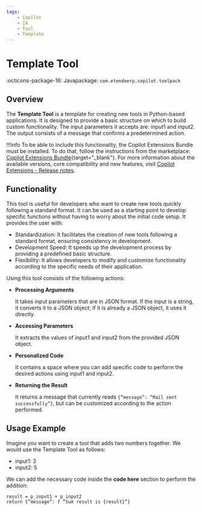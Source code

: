 ```yaml
---
tags:
    - Copilot
    - IA
    - Tool
    - Template
---
```


# Template Tool

:octicons-package-16: Javapackage: `com.etendoerp.copilot.toolpack`

## Overview

The **Template Tool** is a template for creating new tools in Python-based applications. It is designed to provide a basic structure on which to build custom functionality. The input parameters it accepts are: input1 and input2. The output consists of a message that confirms a predetermined action.

!!!info
    To be able to include this functionality, the Copilot Extensions Bundle must be installed. To do that, follow the instructions from the marketplace: [Copilot Extensions Bundle](https://marketplace.etendo.cloud/?#/product-details?module=82C5DA1B57884611ABA8F025619D4C05){target="\_blank"}. For more information about the available versions, core compatibility and new features, visit [Copilot Extensions - Release notes](../../../whats-new/release-notes/etendo-copilot/bundles/release-notes.md).

## Functionality

This tool is useful for developers who want to create new tools quickly following a standard format. It can be used as a starting point to develop specific functions without having to worry about the initial code setup. It provides the user with:

- Standardization: It facilitates the creation of new tools following a standard format, ensuring consistency in development.
- Development Speed: It speeds up the development process by providing a predefined basic structure.
- Flexibility: It allows developers to modify and customize functionality according to the specific needs of their application.

Using this tool consists of the following actions:

- **Processing Arguments**

    It takes input parameters that are in JSON format. If the input is a string, it converts it to a JSON object; if it is already a JSON object, it uses it directly.

- **Accessing Parameters**
    
    It extracts the values of input1 and input2 from the provided JSON object.

- **Personalized Code**
    
    It contains a space where you can add specific code to perform the desired actions using input1 and input2.

- **Returning the Result**

    It returns a message that currently reads `{“message”: “Mail sent successfully”}`, but can be customized according to the action performed.

## Usage Example

Imagine you want to create a tool that adds two numbers together. We would use the Template Tool as follows:
    
- input1: 3
- input2: 5

We can add the necessary code inside the **code here** section to perform the addition:

```
result = p_input1 + p_input2
return {“message”: f “Sum result is {result}”}
```